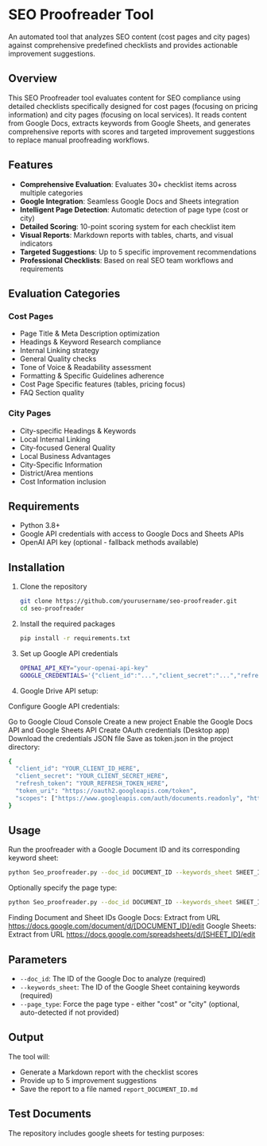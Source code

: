 # SEO Proofreader Tool

An automated tool that analyzes SEO content (cost pages and city pages) against comprehensive predefined checklists and provides actionable improvement suggestions.

## Overview

This SEO Proofreader tool evaluates content for SEO compliance using detailed checklists specifically designed for cost pages (focusing on pricing information) and city pages (focusing on local services). It reads content from Google Docs, extracts keywords from Google Sheets, and generates comprehensive reports with scores and targeted improvement suggestions to replace manual proofreading workflows.

## Features

- **Comprehensive Evaluation**: Evaluates 30+ checklist items across multiple categories
- **Google Integration**: Seamless Google Docs and Sheets integration
- **Intelligent Page Detection**: Automatic detection of page type (cost or city)
- **Detailed Scoring**: 10-point scoring system for each checklist item
- **Visual Reports**: Markdown reports with tables, charts, and visual indicators
- **Targeted Suggestions**: Up to 5 specific improvement recommendations
- **Professional Checklists**: Based on real SEO team workflows and requirements

## Evaluation Categories

### Cost Pages
- Page Title & Meta Description optimization
- Headings & Keyword Research compliance
- Internal Linking strategy
- General Quality checks
- Tone of Voice & Readability assessment
- Formatting & Specific Guidelines adherence
- Cost Page Specific features (tables, pricing focus)
- FAQ Section quality

### City Pages
- City-specific Headings & Keywords
- Local Internal Linking
- City-focused General Quality
- Local Business Advantages
- City-Specific Information
- District/Area mentions
- Cost Information inclusion

## Requirements

- Python 3.8+
- Google API credentials with access to Google Docs and Sheets APIs
- OpenAI API key (optional - fallback methods available)

## Installation

1. Clone the repository
   ```bash
   git clone https://github.com/yourusername/seo-proofreader.git
   cd seo-proofreader

2. Install the required packages
   ```bash   
   pip install -r requirements.txt
   ```

3. Set up Google API credentials
   ```bash
   OPENAI_API_KEY="your-openai-api-key"
   GOOGLE_CREDENTIALS='{"client_id":"...","client_secret":"...","refresh_token":"..."}'
   ```

4. Google Drive API setup:

Configure Google API credentials:

Go to Google Cloud Console
Create a new project
Enable the Google Docs API and Google Sheets API
Create OAuth credentials (Desktop app)
Download the credentials JSON file
Save as token.json in the project directory:
```bash
{
  "client_id": "YOUR_CLIENT_ID_HERE",
  "client_secret": "YOUR_CLIENT_SECRET_HERE",
  "refresh_token": "YOUR_REFRESH_TOKEN_HERE",
  "token_uri": "https://oauth2.googleapis.com/token",
  "scopes": ["https://www.googleapis.com/auth/documents.readonly", "https://www.googleapis.com/auth/spreadsheets.readonly"]
}
```

## Usage
Run the proofreader with a Google Document ID and its corresponding keyword sheet:

```bash
python Seo_proofreader.py --doc_id DOCUMENT_ID --keywords_sheet SHEET_ID
```
Optionally specify the page type:
```bash
python Seo_proofreader.py --doc_id DOCUMENT_ID --keywords_sheet SHEET_ID --page_type cost
```

Finding Document and Sheet IDs
Google Docs: Extract from URL https://docs.google.com/document/d/[DOCUMENT_ID]/edit
Google Sheets: Extract from URL https://docs.google.com/spreadsheets/d/[SHEET_ID]/edit

## Parameters
- `--doc_id`: The ID of the Google Doc to analyze (required)
- `--keywords_sheet`: The ID of the Google Sheet containing keywords (required)
- `--page_type`: Force the page type - either "cost" or "city" (optional, auto-detected if not provided)

## Output
The tool will:

- Generate a Markdown report with the checklist scores
- Provide up to 5 improvement suggestions
- Save the report to a file named `report_DOCUMENT_ID.md`

## Test Documents
The repository includes google sheets for testing purposes:
